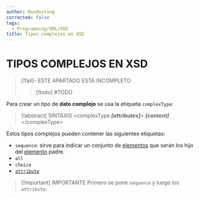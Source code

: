 ```yaml
---
author: Mindusting
corrected: false
tags:
  - Programming/XML/XSD
title: Tipos complejos en XSD
---
```


# TIPOS COMPLEJOS EN XSD

> [!fail]- ESTE APARTADO ESTÁ INCOMPLETO
> > [!todo] #TODO

Para crear un tipo de **dato complejo** se usa la etiqueta `complexType`:

> [!abstract] SINTAXIS
> \<complexType ***\[attributes\]***\>
> ***\[content\]***
> \</complexType\>

Estos tipos complejos pueden contener las siguientes etiquetas:

- `sequence`: sirve para indicar un conjunto de [elementos](./xsd_element.md) que serán los hijo del [elemento](./xsd_element.md) padre.
- `all`
- `choice`
- [`attribute`](./xsd_attribute.md)

> [!important] IMPORTANTE
> Primero se pone `sequence` y luego los `attribute`.
